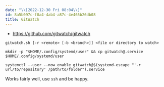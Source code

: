 ```yaml
---
date: "\\[2022-12-30 Fri 08:04\\]"
id: 8a5b097c-f0a4-4ab4-a87c-4e465b26db08
title: GitWatch
---
```


- <https://github.com/gitwatch/gitwatch>

`gitwatch.sh [-r <remote> [-b <branch>]] <file or directory to watch>`

`mkdir -p "$HOME/.config/systemd/user" && cp gitwatch@.service $HOME/.config/systemd/user`

`systemctl --user --now enable gitwatch@$(systemd-escape "'-r url/to/repository' /path/to/folder").service`

Works fairly well, use `ssh` and be happy.
